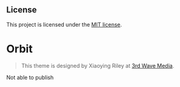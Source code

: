 
## License

This project is licensed under the [MIT license](LICENSE.txt).

# Orbit
> This theme is designed by Xiaoying Riley at [3rd Wave Media](http://themes.3rdwavemedia.com/).

Not able to publish
